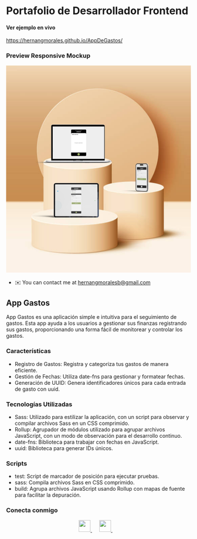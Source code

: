 # Portafolio de Desarrollador Frontend

#### Ver ejemplo en vivo

https://hernangmorales.github.io/AppDeGastos/

### Preview Responsive Mockup
![](https://github.com/HernanGmorales/AppDeGastos/blob/master/preview.png)




* ✉️  You can contact me at [hernangmoralesb@gmail.com](mailto:hernangmoralesb@gmail.com)

## App Gastos


App Gastos es una aplicación simple e intuitiva para el seguimiento de gastos. Esta app ayuda a los usuarios a gestionar sus finanzas registrando sus gastos, proporcionando una forma fácil de monitorear y controlar los gastos.

### Características
- Registro de Gastos: Registra y categoriza tus gastos de manera eficiente.
- Gestión de Fechas: Utiliza date-fns para gestionar y formatear fechas.
- Generación de UUID: Genera identificadores únicos para cada entrada de gasto con uuid.
### Tecnologías Utilizadas
- Sass: Utilizado para estilizar la aplicación, con un script para observar y compilar archivos Sass en un CSS comprimido.
- Rollup: Agrupador de módulos utilizado para agrupar archivos JavaScript, con un modo de observación para el desarrollo continuo.
- date-fns: Biblioteca para trabajar con fechas en JavaScript.
- uuid: Biblioteca para generar IDs únicos.
### Scripts
- test: Script de marcador de posición para ejecutar pruebas.
- sass: Compila archivos Sass en CSS comprimido.
- build: Agrupa archivos JavaScript usando Rollup con mapas de fuente para facilitar la depuración.




### Conecta conmigo

<p align="center">
  <a href="https://www.github.com/HernanGmorales" target="_blank" rel="noreferrer">
    <picture>
      <source media="(prefers-color-scheme: dark)" srcset="https://raw.githubusercontent.com/danielcranney/readme-generator/main/public/icons/socials/github-dark.svg" />
      <source media="(prefers-color-scheme: light)" srcset="https://raw.githubusercontent.com/danielcranney/readme-generator/main/public/icons/socials/github.svg" />
      <img src="https://raw.githubusercontent.com/danielcranney/readme-generator/main/public/icons/socials/github.svg" width="32" height="32" />
    </picture>
  </a>
  &nbsp;&nbsp;&nbsp;&nbsp;
  <a href="http://www.instagram.com/gustav_morales/" target="_blank" rel="noreferrer">
    <picture>
      <source media="(prefers-color-scheme: light)" srcset="https://raw.githubusercontent.com/danielcranney/readme-generator/main/public/icons/socials/instagram.svg" />
      <img src="https://raw.githubusercontent.com/danielcranney/readme-generator/main/public/icons/socials/instagram.svg" width="32" height="32" />
    </picture>
  </a>
  &nbsp;&nbsp;&nbsp;&nbsp;
  <a href="https://www.linkedin.com/in/hernán-g-morales/" target="_blank" rel="noreferrer">
    <picture>
      <source media="(prefers-color-scheme: dark)" srcset="https://raw.githubusercontent.com/danielcranney/readme-generator/main/public/icons/socials/linkedin-dark.svg" />
